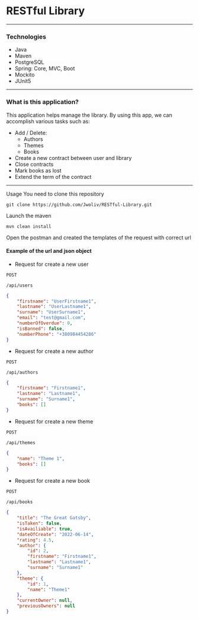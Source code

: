 # RESTful Library

----

### Technologies
* Java
* Maven
* PostgreSQL
* Spring: Core, MVC, Boot
* Mockito
* JUnit5

---
### What is this application?

This application helps manage the library. By using this app, we can accomplish various tasks such as:

* Add / Delete:
  * Authors
  * Themes 
  * Books
* Create a new contract between user and library
* Close contracts
* Mark books as lost
* Extend the term of the contract
---
Usage
You need to clone this repository
```
git clone https://github.com/Jwoliv/RESTful-Library.git
```
Launch the maven
```
mvn clean install
```
Open the postman and created the templates of the request with correct url
#### Example of the url and json object
* Request for create a new user

```POST```
```
/api/users
```
```json
{
    "firstname": "UserFirstname1",
    "lastname": "UserLastname1",
    "surname": "UserSurname1",
    "email": "test@gmail.com",
    "numberOfOverdue": 0,
    "isBanned": false,
    "numberPhone": "+380984454286"
}
```
* Request for create a new author

```POST```
```
/api/authors
```
```json
{
    "firstname": "Firstname1",
    "lastname": "Lastname1",
    "surname": "Surname1",
    "books": []
}
```
* Request for create a new theme

```POST```
```
/api/themes
```
```json
{
    "name": "Theme 1",
    "books": []
}
```
* Request for create a new book

```POST```
```
/api/books
```
```json
{
    "title": "The Great Gatsby",
    "isTaken": false,
    "isAvailiable": true,
    "dateOfCreate": "2022-06-14",
    "rating": 4.5,
    "author": {
        "id": 2,
        "firstname": "Firstname1",
        "lastname": "Lastname1",
        "surname": "Surname1"
    },
    "theme": {
        "id": 1,
        "name": "Theme1"
    },
    "currentOwner": null,
    "previousOwners": null
}
```
